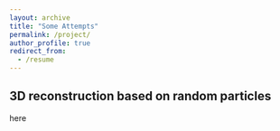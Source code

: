 ```yaml
---
layout: archive
title: "Some Attempts"
permalink: /project/
author_profile: true
redirect_from:
  - /resume
---
```


## 3D reconstruction based on random particles

here



